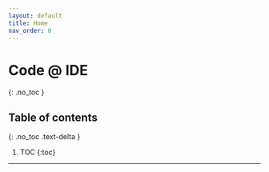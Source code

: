 ```yaml
---
layout: default
title: Home
nav_order: 0
---
```


# Code @ IDE
{: .no_toc }

## Table of contents
{: .no_toc .text-delta }

1. TOC
{:toc}

---
